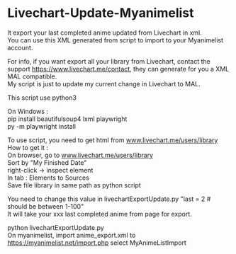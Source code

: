 # Livechart-Update-Myanimelist
It export your last completed anime updated from Livechart in xml.<br>
You can use this XML generated from script to import to your Myanimelist account.<br>

For info, if you want export all your library from Livechart, contact the support https://www.livechart.me/contact, they can generate for you a XML MAL compatible.<br>
My script is just to update my current change in Livechart to MAL.

This script use python3<br>

On Windows :<br>
pip install beautifulsoup4 lxml playwright<br>
py -m playwright install<br>

To use script, you need to get html from www.livechart.me/users/library<br>
How to get it :<br>
On browser, go to www.livechart.me/users/library<br>
Sort by "My Finished Date"<br>
right-click -> inspect element<br>
In tab : Elements to Sources<br>
Save file library in same path as python script<br>

You need to change this value in livechartExportUpdate.py "last = 2 # should be between 1-100"<br>
It will take your xxx last completed anime from page for export.

python livechartExportUpdate.py<br>
On myanimelist, import anime_export.xml to https://myanimelist.net/import.php select MyAnimeListImport
